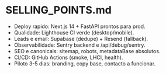 # SELLING_POINTS.md

- Deploy rapido: Next.js 14 + FastAPI prontos para prod.
- Qualidade: Lighthouse CI verde (desktop/mobile).
- Leads e email: Supabase (dedupe) + Resend (fallback).
- Observabilidade: Sentry backend e /api/debug/sentry.
- SEO e canonicals: sitemap, robots, metadataBase absolutos.
- CI/CD: GitHub Actions (smoke, LHCI, health).
- Piloto 3-5 dias: branding, copy base, contacto a funcionar.
